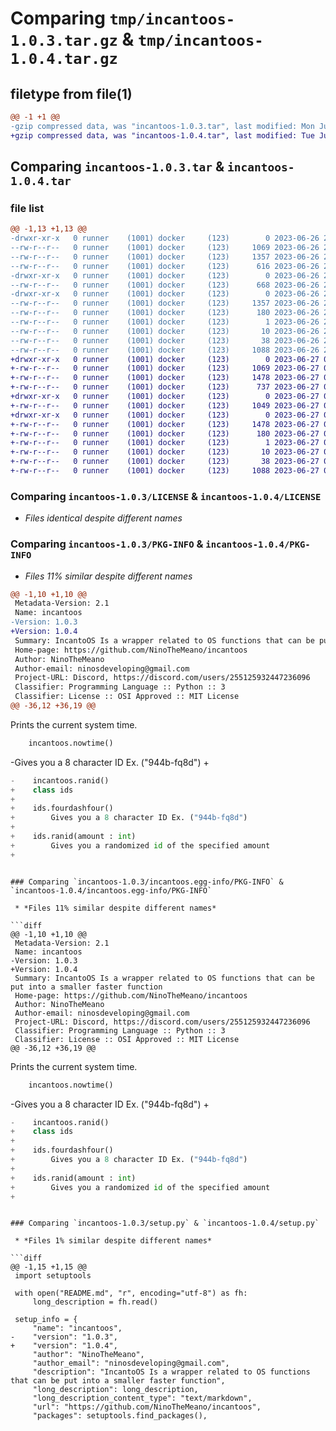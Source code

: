 # Comparing `tmp/incantoos-1.0.3.tar.gz` & `tmp/incantoos-1.0.4.tar.gz`

## filetype from file(1)

```diff
@@ -1 +1 @@
-gzip compressed data, was "incantoos-1.0.3.tar", last modified: Mon Jun 26 23:17:53 2023, max compression
+gzip compressed data, was "incantoos-1.0.4.tar", last modified: Tue Jun 27 03:34:33 2023, max compression
```

## Comparing `incantoos-1.0.3.tar` & `incantoos-1.0.4.tar`

### file list

```diff
@@ -1,13 +1,13 @@
-drwxr-xr-x   0 runner    (1001) docker     (123)        0 2023-06-26 23:17:53.214888 incantoos-1.0.3/
--rw-r--r--   0 runner    (1001) docker     (123)     1069 2023-06-26 23:17:43.000000 incantoos-1.0.3/LICENSE
--rw-r--r--   0 runner    (1001) docker     (123)     1357 2023-06-26 23:17:53.214888 incantoos-1.0.3/PKG-INFO
--rw-r--r--   0 runner    (1001) docker     (123)      616 2023-06-26 23:17:43.000000 incantoos-1.0.3/README.md
-drwxr-xr-x   0 runner    (1001) docker     (123)        0 2023-06-26 23:17:53.214888 incantoos-1.0.3/incantoos/
--rw-r--r--   0 runner    (1001) docker     (123)      668 2023-06-26 23:17:43.000000 incantoos-1.0.3/incantoos/__init__.py
-drwxr-xr-x   0 runner    (1001) docker     (123)        0 2023-06-26 23:17:53.214888 incantoos-1.0.3/incantoos.egg-info/
--rw-r--r--   0 runner    (1001) docker     (123)     1357 2023-06-26 23:17:53.000000 incantoos-1.0.3/incantoos.egg-info/PKG-INFO
--rw-r--r--   0 runner    (1001) docker     (123)      180 2023-06-26 23:17:53.000000 incantoos-1.0.3/incantoos.egg-info/SOURCES.txt
--rw-r--r--   0 runner    (1001) docker     (123)        1 2023-06-26 23:17:53.000000 incantoos-1.0.3/incantoos.egg-info/dependency_links.txt
--rw-r--r--   0 runner    (1001) docker     (123)       10 2023-06-26 23:17:53.000000 incantoos-1.0.3/incantoos.egg-info/top_level.txt
--rw-r--r--   0 runner    (1001) docker     (123)       38 2023-06-26 23:17:53.214888 incantoos-1.0.3/setup.cfg
--rw-r--r--   0 runner    (1001) docker     (123)     1088 2023-06-26 23:17:43.000000 incantoos-1.0.3/setup.py
+drwxr-xr-x   0 runner    (1001) docker     (123)        0 2023-06-27 03:34:33.953731 incantoos-1.0.4/
+-rw-r--r--   0 runner    (1001) docker     (123)     1069 2023-06-27 03:34:22.000000 incantoos-1.0.4/LICENSE
+-rw-r--r--   0 runner    (1001) docker     (123)     1478 2023-06-27 03:34:33.953731 incantoos-1.0.4/PKG-INFO
+-rw-r--r--   0 runner    (1001) docker     (123)      737 2023-06-27 03:34:22.000000 incantoos-1.0.4/README.md
+drwxr-xr-x   0 runner    (1001) docker     (123)        0 2023-06-27 03:34:33.953731 incantoos-1.0.4/incantoos/
+-rw-r--r--   0 runner    (1001) docker     (123)     1049 2023-06-27 03:34:22.000000 incantoos-1.0.4/incantoos/__init__.py
+drwxr-xr-x   0 runner    (1001) docker     (123)        0 2023-06-27 03:34:33.953731 incantoos-1.0.4/incantoos.egg-info/
+-rw-r--r--   0 runner    (1001) docker     (123)     1478 2023-06-27 03:34:33.000000 incantoos-1.0.4/incantoos.egg-info/PKG-INFO
+-rw-r--r--   0 runner    (1001) docker     (123)      180 2023-06-27 03:34:33.000000 incantoos-1.0.4/incantoos.egg-info/SOURCES.txt
+-rw-r--r--   0 runner    (1001) docker     (123)        1 2023-06-27 03:34:33.000000 incantoos-1.0.4/incantoos.egg-info/dependency_links.txt
+-rw-r--r--   0 runner    (1001) docker     (123)       10 2023-06-27 03:34:33.000000 incantoos-1.0.4/incantoos.egg-info/top_level.txt
+-rw-r--r--   0 runner    (1001) docker     (123)       38 2023-06-27 03:34:33.953731 incantoos-1.0.4/setup.cfg
+-rw-r--r--   0 runner    (1001) docker     (123)     1088 2023-06-27 03:34:22.000000 incantoos-1.0.4/setup.py
```

### Comparing `incantoos-1.0.3/LICENSE` & `incantoos-1.0.4/LICENSE`

 * *Files identical despite different names*

### Comparing `incantoos-1.0.3/PKG-INFO` & `incantoos-1.0.4/PKG-INFO`

 * *Files 11% similar despite different names*

```diff
@@ -1,10 +1,10 @@
 Metadata-Version: 2.1
 Name: incantoos
-Version: 1.0.3
+Version: 1.0.4
 Summary: IncantoOS Is a wrapper related to OS functions that can be put into a smaller faster function
 Home-page: https://github.com/NinoTheMeano/incantoos
 Author: NinoTheMeano
 Author-email: ninosdeveloping@gmail.com
 Project-URL: Discord, https://discord.com/users/255125932447236096
 Classifier: Programming Language :: Python :: 3
 Classifier: License :: OSI Approved :: MIT License
@@ -36,12 +36,19 @@
 ```
 
 Prints the current system time.
 ```py
     incantoos.nowtime()
 ```
 
-Gives you a 8 character ID Ex. ("944b-fq8d")
+
 ```py
-    incantoos.ranid()
+    class ids
+
+    ids.fourdashfour()
+        Gives you a 8 character ID Ex. ("944b-fq8d")
+
+    ids.ranid(amount : int)
+        Gives you a randomized id of the specified amount
+        
 ```
```

### Comparing `incantoos-1.0.3/incantoos.egg-info/PKG-INFO` & `incantoos-1.0.4/incantoos.egg-info/PKG-INFO`

 * *Files 11% similar despite different names*

```diff
@@ -1,10 +1,10 @@
 Metadata-Version: 2.1
 Name: incantoos
-Version: 1.0.3
+Version: 1.0.4
 Summary: IncantoOS Is a wrapper related to OS functions that can be put into a smaller faster function
 Home-page: https://github.com/NinoTheMeano/incantoos
 Author: NinoTheMeano
 Author-email: ninosdeveloping@gmail.com
 Project-URL: Discord, https://discord.com/users/255125932447236096
 Classifier: Programming Language :: Python :: 3
 Classifier: License :: OSI Approved :: MIT License
@@ -36,12 +36,19 @@
 ```
 
 Prints the current system time.
 ```py
     incantoos.nowtime()
 ```
 
-Gives you a 8 character ID Ex. ("944b-fq8d")
+
 ```py
-    incantoos.ranid()
+    class ids
+
+    ids.fourdashfour()
+        Gives you a 8 character ID Ex. ("944b-fq8d")
+
+    ids.ranid(amount : int)
+        Gives you a randomized id of the specified amount
+        
 ```
```

### Comparing `incantoos-1.0.3/setup.py` & `incantoos-1.0.4/setup.py`

 * *Files 1% similar despite different names*

```diff
@@ -1,15 +1,15 @@
 import setuptools
 
 with open("README.md", "r", encoding="utf-8") as fh:
     long_description = fh.read()
 
 setup_info = {
     "name": "incantoos",
-    "version": "1.0.3",
+    "version": "1.0.4",
     "author": "NinoTheMeano",
     "author_email": "ninosdeveloping@gmail.com",
     "description": "IncantoOS Is a wrapper related to OS functions that can be put into a smaller faster function",
     "long_description": long_description,
     "long_description_content_type": "text/markdown",
     "url": "https://github.com/NinoTheMeano/incantoos",
     "packages": setuptools.find_packages(),
```

